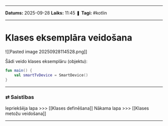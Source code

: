 ___

**Datums:** 2025-09-28
**Laiks:** 11:45
❚ **Tagi:** #kotlin 

---
# Klases eksemplāra veidošana

![[Pasted image 20250928114528.png]]

Šādi veido klases eksemplāru (objektu):

```kotlin
fun main() {
    val smartTvDevice = SmartDevice()
}
```

---
### ⇄ Saistības

Iepriekšēja lapa >>> [[Klases definēšana]]
Nākama lapa >>> [[Klases metožu veidošana]]

---